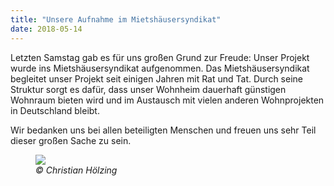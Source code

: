 ```yaml
---
title: "Unsere Aufnahme im Mietshäusersyndikat"
date: 2018-05-14
---
```


Letzten Samstag gab es für uns großen Grund zur Freude: Unser Projekt
wurde ins Mietshäusersyndikat aufgenommen.  Das Mietshäusersyndikat
begleitet unser Projekt seit einigen Jahren mit Rat und Tat. Durch
seine Struktur sorgt es dafür, dass unser Wohnheim dauerhaft günstigen
Wohnraum bieten wird und im Austausch mit vielen anderen Wohnprojekten
in Deutschland bleibt.

Wir bedanken uns bei allen beteiligten Menschen und freuen uns sehr
Teil dieser großen Sache zu sein.

<figure>
<img src="/aktuelles/mhs_mv_vorstellung.jpg"/>
<figcaption><cite>© Christian Hölzing</cite></figcaption>
</figure>
